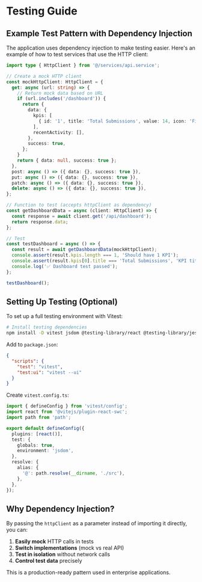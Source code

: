 # Testing Guide

## Example Test Pattern with Dependency Injection

The application uses dependency injection to make testing easier. Here's an example of how to test services that use the HTTP client:

```typescript
import type { HttpClient } from '@/services/api.service';

// Create a mock HTTP client
const mockHttpClient: HttpClient = {
  get: async (url: string) => {
    // Return mock data based on URL
    if (url.includes('/dashboard')) {
      return {
        data: {
          kpis: [
            { id: '1', title: 'Total Submissions', value: 14, icon: 'FileText' }
          ],
          recentActivity: [],
        },
        success: true,
      };
    }
    return { data: null, success: true };
  },
  post: async () => ({ data: {}, success: true }),
  put: async () => ({ data: {}, success: true }),
  patch: async () => ({ data: {}, success: true }),
  delete: async () => ({ data: {}, success: true }),
};

// Function to test (accepts httpClient as dependency)
const getDashboardData = async (client: HttpClient) => {
  const response = await client.get('/api/dashboard');
  return response.data;
};

// Test
const testDashboard = async () => {
  const result = await getDashboardData(mockHttpClient);
  console.assert(result.kpis.length === 1, 'Should have 1 KPI');
  console.assert(result.kpis[0].title === 'Total Submissions', 'KPI title matches');
  console.log('✅ Dashboard test passed');
};

testDashboard();
```

## Setting Up Testing (Optional)

To set up a full testing environment with Vitest:

```bash
# Install testing dependencies
npm install -D vitest jsdom @testing-library/react @testing-library/jest-dom
```

Add to `package.json`:
```json
{
  "scripts": {
    "test": "vitest",
    "test:ui": "vitest --ui"
  }
}
```

Create `vitest.config.ts`:
```typescript
import { defineConfig } from 'vitest/config';
import react from '@vitejs/plugin-react-swc';
import path from 'path';

export default defineConfig({
  plugins: [react()],
  test: {
    globals: true,
    environment: 'jsdom',
  },
  resolve: {
    alias: {
      '@': path.resolve(__dirname, './src'),
    },
  },
});
```

## Why Dependency Injection?

By passing the `httpClient` as a parameter instead of importing it directly, you can:

1. **Easily mock** HTTP calls in tests
2. **Switch implementations** (mock vs real API)
3. **Test in isolation** without network calls
4. **Control test data** precisely

This is a production-ready pattern used in enterprise applications.
